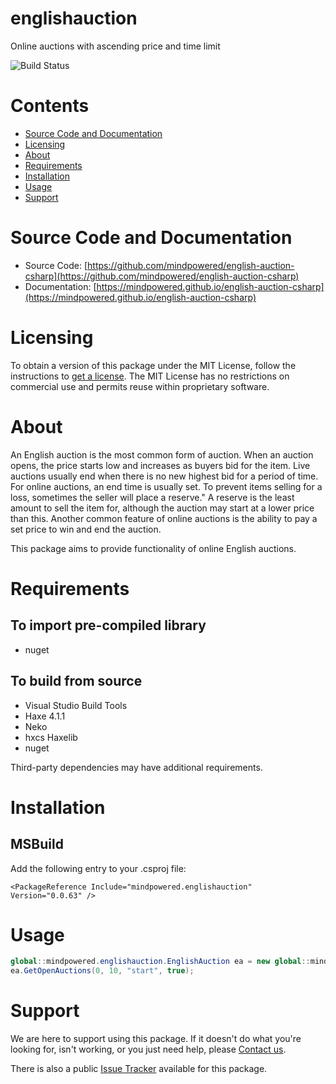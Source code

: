 
englishauction
==============
Online auctions with ascending price and time limit

![Build Status](https://mindpowered.dev/assets/images/github-badges/build-passing.svg)

Contents
========

* [Source Code and Documentation](#source-code-and-documentation)
* [Licensing](#licensing)
* [About](#about)
* [Requirements](#requirements)
* [Installation](#installation)
* [Usage](#usage)
* [Support](#support)

# Source Code and Documentation
- Source Code: [https://github.com/mindpowered/english-auction-csharp](https://github.com/mindpowered/english-auction-csharp)
- Documentation: [https://mindpowered.github.io/english-auction-csharp](https://mindpowered.github.io/english-auction-csharp)

# Licensing
To obtain a version of this package under the MIT License, follow the instructions to [get a license][purchase]. The MIT License has no restrictions on commercial use and permits reuse within proprietary software.

# About
An English auction is the most common form of auction. When an auction opens, the price starts low and increases as buyers bid for the item. Live auctions usually end when there is no new highest bid for a period of time. For online auctions, an end time is usually set. To prevent items selling for a loss, sometimes the seller will place a reserve." A reserve is the least amount to sell the item for, although the auction may start at a lower price than this. Another common feature of online auctions is the ability to pay a set price to win and end the auction.

This package aims to provide functionality of online English auctions.

# Requirements
## To import pre-compiled library
- nuget

## To build from source
- Visual Studio Build Tools
- Haxe 4.1.1
- Neko
- hxcs Haxelib
- nuget


Third-party dependencies may have additional requirements.

# Installation

## MSBuild

Add the following entry to your .csproj file:

```
<PackageReference Include="mindpowered.englishauction" Version="0.0.63" />
```


# Usage

```csharp
global::mindpowered.englishauction.EnglishAuction ea = new global::mindpowered.englishauction.EnglishAuction();
ea.GetOpenAuctions(0, 10, "start", true);

```


# Support
We are here to support using this package. If it doesn't do what you're looking for, isn't working, or you just need help, please [Contact us][contact].

There is also a public [Issue Tracker][bugs] available for this package.



[bugs]: https://github.com/mindpowered/english-auction-csharp/issues
[contact]: https://mindpowered.dev/support.html?ref=english-auction-csharp/
[docs]: https://mindpowered.github.io/english-auction-csharp/
[licensing]: https://mindpowered.dev/?ref=english-auction-csharp
[purchase]: https://mindpowered.dev/purchase/
